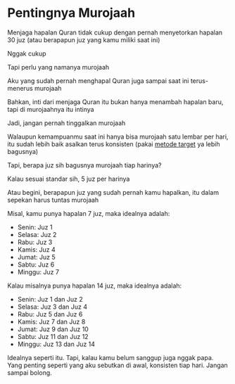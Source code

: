 # Pentingnya Murojaah

Menjaga hapalan Quran tidak cukup dengan pernah menyetorkan hapalan 30 juz (atau berapapun juz yang kamu miliki saat ini)

Nggak cukup

Tapi perlu yang namanya murojaah

Aku yang sudah pernah menghapal Quran juga sampai saat ini terus-menerus murojaah

Bahkan, inti dari menjaga Quran itu bukan hanya menambah hapalan baru, tapi di murojaahnya itu intinya

Jadi, jangan pernah tinggalkan murojaah

Walaupun kemampuanmu saat ini hanya bisa murojaah satu lembar per hari, itu sudah lebih baik asalkan terus konsisten (pakai [metode target](./realisasi-target.md) ya lebih bagusnya)

Tapi, berapa juz sih bagusnya murojaah tiap harinya?

Kalau sesuai standar sih, 5 juz per harinya

Atau begini, berapapun juz yang sudah pernah kamu hapalkan, itu dalam sepekan harus tuntas murojaah

Misal, kamu punya hapalan 7 juz, maka idealnya adalah:

- Senin: Juz 1
- Selasa: Juz 2
- Rabu: Juz 3
- Kamis: Juz 4
- Jumat: Juz 5
- Sabtu: Juz 6
- Minggu: Juz 7

Kalau misalnya punya hapalan 14 juz, maka idealnya adalah:

- Senin: Juz 1 dan Juz 2
- Selasa: Juz 3 dan Juz 4
- Rabu: Juz 5 dan Juz 6
- Kamis: Juz 7 dan Juz 8
- Jumat: Juz 9 dan Juz 10
- Sabtu: Juz 11 dan Juz 12
- Minggu: Juz 13 dan Juz 14

Idealnya seperti itu. Tapi, kalau kamu belum sanggup juga nggak papa. Yang penting seperti yang aku sebutkan di awal, konsisten tiap hari. Jangan sampai bolong.
